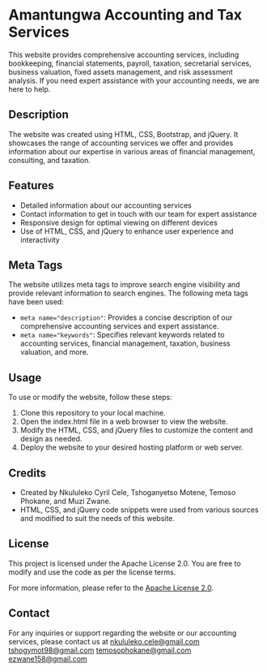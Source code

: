 # Amantungwa Accounting and Tax Services

This website provides comprehensive accounting services, including bookkeeping, financial statements, payroll, taxation, secretarial services, business valuation, fixed assets management, and risk assessment analysis. If you need expert assistance with your accounting needs, we are here to help.

## Description

The website was created using HTML, CSS, Bootstrap, and jQuery. It showcases the range of accounting services we offer and provides information about our expertise in various areas of financial management, consulting, and taxation.

## Features

- Detailed information about our accounting services
- Contact information to get in touch with our team for expert assistance
- Responsive design for optimal viewing on different devices
- Use of HTML, CSS, and jQuery to enhance user experience and interactivity

## Meta Tags

The website utilizes meta tags to improve search engine visibility and provide relevant information to search engines. The following meta tags have been used:

- `meta name="description"`: Provides a concise description of our comprehensive accounting services and expert assistance.
- `meta name="keywords"`: Specifies relevant keywords related to accounting services, financial management, taxation, business valuation, and more.

## Usage

To use or modify the website, follow these steps:

1. Clone this repository to your local machine.
2. Open the index.html file in a web browser to view the website.
3. Modify the HTML, CSS, and jQuery files to customize the content and design as needed.
4. Deploy the website to your desired hosting platform or web server.

## Credits

- Created by Nkululeko Cyril Cele, Tshoganyetso Motene, Temoso Phokane, and Muzi Zwane.
- HTML, CSS, and jQuery code snippets were used from various sources and modified to suit the needs of this website.

## License

This project is licensed under the Apache License 2.0. You are free to modify and use the code as per the license terms.

For more information, please refer to the [Apache License 2.0](https://www.apache.org/licenses/LICENSE-2.0).

## Contact

For any inquiries or support regarding the website or our accounting services, please contact us at nkululeko.cele@gmail.com
tshogymot98@gmail.com
temosophokane@gmail.com
ezwane158@gmail.com
